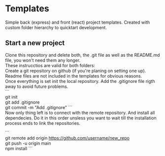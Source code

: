 # Templates

Simple back (express) and front (react) project templates. Created with custom folder hierarchy to quicktart development.

## Start a new project

Clone this repository and delete both, the .git file as well as the README.md file, you won't need them any longer.  
These instrucctios are valid for both folders:  
Create a git repository on github (if you're planing on setting one up). Readme files are not included in the templates for obvious reasons.  
Once everything is set init the local repository. Add the .gitignore file rigth away to avoid future problems.  
´´´  
git init  
git add .gitignore  
git commit -m "Add .gitignore"
´´´  
Now only thing left is to connect with the remote repository. And install all dependecies. Do it in this order unsless you want to wait till the installation process ends to link the repositories.  

´´´  
git remote add origin https://github.com/username/new_repo  
git push -u origin main  
npm install
´´´
